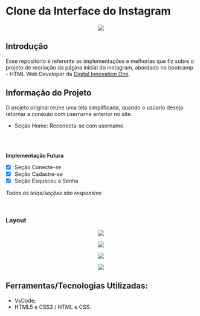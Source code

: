 # Clone da Interface do Instagram

<p align="center">
  <img src="https://user-images.githubusercontent.com/48417347/101220278-2af10480-3664-11eb-83b5-57cefbbb43fe.png"/>
</p> 

## Introdução
Esse repositório é referente as implementações e melhorias que fiz sobre o projeto de recriação da página inicial do instagram, abordado no bootcamp - HTML Web Developer da <a href="https://web.digitalinnovation.one">Digital Innovation One</a>.

## Informação do Projeto
O projeto original reúne uma tela simplificada, quando o usúario deseja retornar a conexão com username anterior no site.

- Seção Home: Reconecta-se com username

<br/>
<br/>

<b> Implementação Futura </b>
- [x] Seção Conecte-se
- [x] Seção Cadastre-se
- [x] Seção Esqueceu a Senha 

<i> Todas as telas/seções são responsivo </i>

<br/>

### Layout
<p align="center">
  <img src="https://github.com/TamLuzs/Clone-InterfaceInstagram/blob/master/layout/Home.PNG"/>
</p> 
<p align="center">
  <img src="https://github.com/TamLuzs/Clone-InterfaceInstagram/blob/master/layout/Login.PNG"/>
</p> 
<p align="center">
  <img src="https://github.com/TamLuzs/Clone-InterfaceInstagram/blob/master/layout/Redefinir%20Senha.PNG"/>
</p> 
<p align="center">
  <img src="https://github.com/TamLuzs/Clone-InterfaceInstagram/blob/master/layout/Cadastre-se.PNG"/>
</p> 

## Ferramentas/Tecnologias Utilizadas:
- VsCode;
- HTML5 e CSS3 / HTML e CSS.
